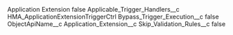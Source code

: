 <?xml version="1.0" encoding="UTF-8"?>
<CustomMetadata xmlns="http://soap.sforce.com/2006/04/metadata" xmlns:xsi="http://www.w3.org/2001/XMLSchema-instance" xmlns:xsd="http://www.w3.org/2001/XMLSchema">
    <label>Application Extension</label>
    <protected>false</protected>
    <values>
        <field>Applicable_Trigger_Handlers__c</field>
        <value xsi:type="xsd:string">HMA_ApplicationExtensionTriggerCtrl</value>
    </values>
    <values>
        <field>Bypass_Trigger_Execution__c</field>
        <value xsi:type="xsd:boolean">false</value>
    </values>
    <values>
        <field>ObjectApiName__c</field>
        <value xsi:type="xsd:string">Application_Extension__c</value>
    </values>
    <values>
        <field>Skip_Validation_Rules__c</field>
        <value xsi:type="xsd:boolean">false</value>
    </values>
</CustomMetadata>
